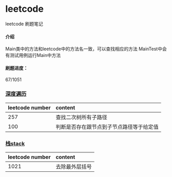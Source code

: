 # leetcode
leetcode 刷题笔记
#### 介绍
Main类中的方法和leetcode中的方法名一致，可以查找相应的方法
MainTest中会有测试用例运行Main中方法

#### 刷题进度：
67/1051

### [深度遍历](/src/main/java/dfs)

| leetcode number |content      | 
|:----------|:-------------|
| 257 |  查找二次树所有子路径 | 
| 100 |    判断是否存在跟节点到子节点路径等于给定值   |  


### [栈stack](/src/main/java/stack)

| leetcode number |content      | 
|:----------|:-------------|
| 1021 |  去除最外层括号 | 

